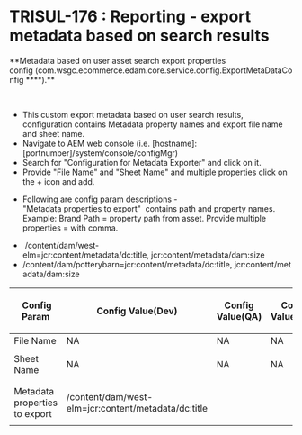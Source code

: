 # TRISUL-176 : Reporting - export metadata based on search results&#13;&#10;
<div class="Section1">
   &#13;&#10;        
   <p>**Metadata based on user asset search export properties config&nbsp;(com.wsgc.ecommerce.edam.core.service.config.ExportMetaDataConfig&#13;&#10;****).**</p>
   &#13;&#10;
   <p><br></p>
   &#13;&#10;
   <ul>
      &#13;&#10;
      <li>This custom export metadata based on user search results, configuration contains Metadata property names and export file name and sheet name.</li>
      &#13;&#10;
      <li>Navigate to AEM web console (i.e. [hostname]:[portnumber]/system/console/configMgr)</li>
      &#13;&#10;
      <li>Search for "Configuration for Metadata Exporter" and click on it.</li>
      &#13;&#10;
      <li>Provide "<span style="">File Name</span>" and "Sheet Name" and&nbsp;<span style="">multiple properties click on the + icon and add.</span></li>
      &#13;&#10;
      <li>
         <p>Following are config param descriptions -<br>"Metadata properties to export"&nbsp; contains path and property names.<br><span style="">Example:&nbsp;<span style="">Brand Path = property path from asset. Provide multiple properties =&#13;&#10;with comma.</span></span><span style="">&nbsp; &nbsp; &nbsp; &nbsp; &nbsp; &nbsp; &nbsp; &nbsp; </span></p>
      </li>
      &#13;&#10;
      <li><span style="">&nbsp;/content/dam/west-elm=<span style="">jcr:content/metadata/dc:title,</span><span style=""><span>&nbsp;</span>jcr:content/metadata/dam:size</span></span></li>
      &#13;&#10;
      <li><span style="">/content/dam/potterybarn=</span><span style="">jcr:content/metadata/dc:title,</span><span style="">&nbsp;jcr:content/metadata/dam:size</span></li>
      &#13;&#10;
   </ul>
   &#13;&#10;
   <div >
      &#13;&#10;
      <table class="3D&quot;relative-table" style="">
         &#13;&#10;
         <colgroup>
            &#13;&#10;
            <col style="">
            &#13;&#10;
            <col style="">
            &#13;&#10;
            <col style="">
            &#13;&#10;
            <col style="">
            &#13;&#10;
            <col style="">
            &#13;&#10;
            <col style="">
            &#13;&#10;
            <col style="">
            &#13;&#10;
         </colgroup>
         &#13;&#10;
         <thead>
            &#13;&#10;
            <tr>
               &#13;&#10;
               <th style="" class="3D&quot;confluenceTh&quot;">
                  <p><span style="" >&nbsp;Config Param</span></p>
               </th>
               &#13;&#10;
               <th style="" class="3D&quot;confluenceTh&quot;">
                  <p><span style="" >Config Value(Dev)</span></p>
               </th>
               &#13;&#10;
               <th style="" class="3D&quot;confluenceTh&quot;">
                  <p><span style="" >Config Value(QA)</span></p>
               </th>
               &#13;&#10;
               <th style="" colspan="3D&quot;1&quot;" class="3D&quot;confluenceTh&quot;">
                  <p><span style="">Config Value(RGS)</span></p>
               </th>
               &#13;&#10;
               <th style="" colspan="3D&quot;1&quot;" class="3D&quot;confluenceTh&quot;">
                  <p><span style="">Config Value(PERF)</span></p>
               </th>
               &#13;&#10;
               <th style="" class="3D&quot;confluenceTh&quot;">
                  <p><span style="" >Config Value(UAT)</span></p>
               </th>
               &#13;&#10;
               <th style="" class="3D&quot;confluenceTh&quot;">
                  <p><span style="" >Config Value(PROD)</span></p>
               </th>
               &#13;&#10;
            </tr>
            &#13;&#10;
         </thead>
         &#13;&#10;
         <tbody>
            &#13;&#10;
            <tr>
               &#13;&#10;
               <td style="" class="3D&quot;confluenceTd&quot;"><span style="" >File Name</span></td>
               &#13;&#10;
               <td style="" class="3D&quot;confluenceTd&quot;"><span style="" >NA<span>&nbsp;</span></span></td>
               &#13;&#10;
               <td style="" class="3D&quot;confluenceTd&quot;"><span style="" >NA<span>&nbsp;</span></span></td>
               &#13;&#10;
               <td style="" colspan="3D&quot;1&quot;" class="3D&quot;confluenceTd&quot;"><span style="">NA<span>&nbsp;</span></span></td>
               &#13;&#10;
               <td style="" colspan="3D&quot;1&quot;" class="3D&quot;confluenceTd&quot;"><span style="">NA<span>&nbsp;</span></span></td>
               &#13;&#10;
               <td style="" class="3D&quot;confluenceTd&quot;"><span style="" >NA<span>&nbsp;</span></span></td>
               &#13;&#10;
               <td style="" class="3D&quot;confluenceTd&quot;"><span style="" >NA<span>&nbsp;</span></span></td>
               &#13;&#10;
            </tr>
            &#13;&#10;
            <tr>
               &#13;&#10;
               <td style="" class="3D&quot;confluenceTd&quot;"><span style="" >Sheet Name</span></td>
               &#13;&#10;
               <td style="" class="3D&quot;confluenceTd&quot;"><span style="" >NA</span></td>
               &#13;&#10;
               <td style="" class="3D&quot;confluenceTd&quot;"><span style="" >NA</span></td>
               &#13;&#10;
               <td style="" colspan="3D&quot;1&quot;" class="3D&quot;confluenceTd&quot;">NA<br>&#13;&#10;</td>
               <td style="" colspan="3D&quot;1&quot;" class="3D&quot;confluenceTd&quot;">NA<br>&#13;&#10;</td>
               <td style="" class="3D&quot;confluenceTd&quot;">
                  <p>NA<br></p>
               </td>
               &#13;&#10;
               <td style="" class="3D&quot;confluenceTd&quot;">
                  <p>NA<br></p>
               </td>
               &#13;&#10;
            </tr>
            &#13;&#10;
            <tr>
               &#13;&#10;
               <td style="" class="3D&quot;confluenceTd&quot;">Metadata properties to export</td>
               &#13;&#10;
               <td style="" class="3D&quot;confluenceTd&quot;">
                  <p><span style="">/content/dam/west-elm=<span style="">jcr:content/metadata/dc:title</span></span></p>
               </td>
               &#13;&#10;
               <td style="" class="3D&quot;confluenceTd&quot;">
                  <p><br></p>
               </td>
               &#13;&#10;
               <td style="" colspan="3D&quot;1&quot;" class="3D&quot;confluenceTd&quot;"><br>&#13;&#10;</td>
               <td style="" colspan="3D&quot;1&quot;" class="3D&quot;confluenceTd&quot;"><br>&#13;&#10;</td>
               <td style="" class="3D&quot;confluenceTd&quot;">
                  <p><br></p>
               </td>
               &#13;&#10;
               <td style="" class="3D&quot;confluenceTd&quot;">
                  <p><br></p>
               </td>
               &#13;&#10;
            </tr>
          
   </div>
    
</div>
&#13;&#10;&#13;&#10;&#13;&#10;&#13;&#10;
